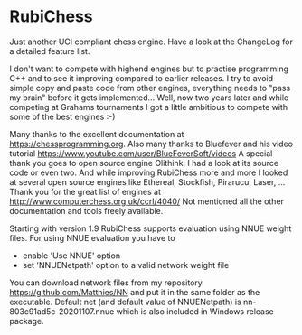 # RubiChess
Just another UCI compliant chess engine. Have a look at the ChangeLog for a detailed feature list.

I don't want to compete with highend engines but to practise programming C++ and to see it improving compared
to earlier releases. I try to avoid simple copy and paste code from other engines, everything needs to "pass
my brain" before it gets implemented...
Well, now two years later and while competing at Grahams tournaments I got a little ambitious to compete with some of the best engines :-)

Many thanks to the excellent documentation at https://chessprogramming.org.
Also many thanks to Bluefever and his video tutorial https://www.youtube.com/user/BlueFeverSoft/videos
A special thank you goes to open source engine Olithink. I had a look at its source code or even two.
And while improving RubiChess more and more I looked at several open source engines like
Ethereal, Stockfish, Pirarucu, Laser, ...
Thank you for the great list of engines at http://www.computerchess.org.uk/ccrl/4040/
Not mentioned all the other documentation and tools freely available.

Starting with version 1.9 RubiChess supports evaluation using NNUE weight files. For using NNUE evaluation you have to
- enable 'Use NNUE' option
- set 'NNUENetpath' option to a valid network weight file

You can download network files from my repository https://github.com/Matthies/NN and put it in the same folder as the executable.
Default net (and default value of NNUENetpath) is nn-803c91ad5c-20201107.nnue which is also included in Windows release package.
